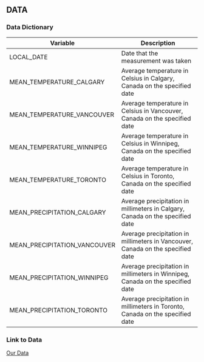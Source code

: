 ## DATA

### Data Dictionary
| Variable | Description |
| -------- | ----------- |
| LOCAL_DATE | Date that the measurement was taken |
| MEAN_TEMPERATURE_CALGARY | Average temperature in Celsius in Calgary, Canada on the specified date |
| MEAN_TEMPERATURE_VANCOUVER | Average temperature in Celsius in Vancouver, Canada on the specified date |
| MEAN_TEMPERATURE_WINNIPEG | Average temperature in Celsius in Winnipeg, Canada on the specified date |
| MEAN_TEMPERATURE_TORONTO | Average temperature in Celsius in Toronto, Canada on the specified date |
| MEAN_PRECIPITATION_CALGARY | Average precipitation in millimeters in Calgary, Canada on the specified date |
| MEAN_PRECIPITATION_VANCOUVER | Average precipitation in millimeters in Vancouver, Canada on the specified date |
| MEAN_PRECIPITATION_WINNIPEG | Average precipitation in millimeters in Winnipeg, Canada on the specified date |
| MEAN_PRECIPITATION_TORONTO | Average precipitation in millimeters in Toronto, Canada on the specified date |

### Link to Data
[Our Data](https://github.com/jnm9aba/DS4002Project3/tree/main/DATA)
